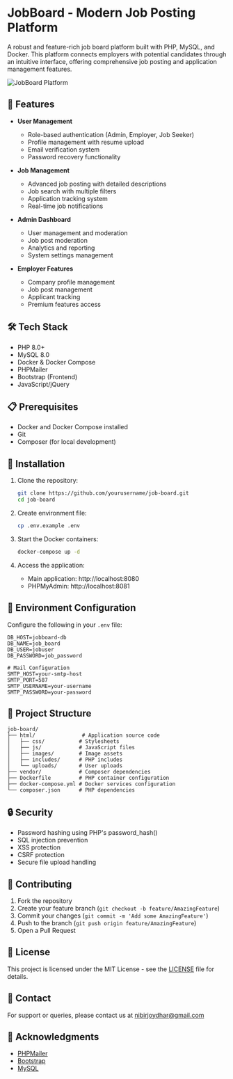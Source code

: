 # JobBoard - Modern Job Posting Platform

A robust and feature-rich job board platform built with PHP, MySQL, and Docker. This platform connects employers with potential candidates through an intuitive interface, offering comprehensive job posting and application management features.

![JobBoard Platform](html/images/logo.png)

## 🚀 Features

- **User Management**
  - Role-based authentication (Admin, Employer, Job Seeker)
  - Profile management with resume upload
  - Email verification system
  - Password recovery functionality

- **Job Management**
  - Advanced job posting with detailed descriptions
  - Job search with multiple filters
  - Application tracking system
  - Real-time job notifications

- **Admin Dashboard**
  - User management and moderation
  - Job post moderation
  - Analytics and reporting
  - System settings management

- **Employer Features**
  - Company profile management
  - Job post management
  - Applicant tracking
  - Premium features access

## 🛠️ Tech Stack

- PHP 8.0+
- MySQL 8.0
- Docker & Docker Compose
- PHPMailer
- Bootstrap (Frontend)
- JavaScript/jQuery

## 📋 Prerequisites

- Docker and Docker Compose installed
- Git
- Composer (for local development)

## 🔧 Installation

1. Clone the repository:
   ```bash
   git clone https://github.com/yourusername/job-board.git
   cd job-board
   ```

2. Create environment file:
   ```bash
   cp .env.example .env
   ```

3. Start the Docker containers:
   ```bash
   docker-compose up -d
   ```

4. Access the application:
   - Main application: http://localhost:8080
   - PHPMyAdmin: http://localhost:8081

## 🔐 Environment Configuration

Configure the following in your `.env` file:

```env
DB_HOST=jobboard-db
DB_NAME=job_board
DB_USER=jobuser
DB_PASSWORD=job_password

# Mail Configuration
SMTP_HOST=your-smtp-host
SMTP_PORT=587
SMTP_USERNAME=your-username
SMTP_PASSWORD=your-password
```

## 📁 Project Structure

```
job-board/
├── html/               # Application source code
│   ├── css/           # Stylesheets
│   ├── js/            # JavaScript files
│   ├── images/        # Image assets
│   ├── includes/      # PHP includes
│   └── uploads/       # User uploads
├── vendor/            # Composer dependencies
├── Dockerfile         # PHP container configuration
├── docker-compose.yml # Docker services configuration
└── composer.json      # PHP dependencies
```

## 🔒 Security

- Password hashing using PHP's password_hash()
- SQL injection prevention
- XSS protection
- CSRF protection
- Secure file upload handling

## 🤝 Contributing

1. Fork the repository
2. Create your feature branch (`git checkout -b feature/AmazingFeature`)
3. Commit your changes (`git commit -m 'Add some AmazingFeature'`)
4. Push to the branch (`git push origin feature/AmazingFeature`)
5. Open a Pull Request

## 📝 License

This project is licensed under the MIT License - see the [LICENSE](LICENSE) file for details.

## 📧 Contact

For support or queries, please contact us at nibirjoydhar@gmail.com

## 🙏 Acknowledgments

- [PHPMailer](https://github.com/PHPMailer/PHPMailer)
- [Bootstrap](https://getbootstrap.com)
- [MySQL](https://www.mysql.com)
